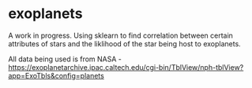 # exoplanets

A work in progress. Using sklearn to find correlation between certain attributes of stars and the liklihood of the star 
being host to exoplanets.

All data being used is from NASA - https://exoplanetarchive.ipac.caltech.edu/cgi-bin/TblView/nph-tblView?app=ExoTbls&config=planets
